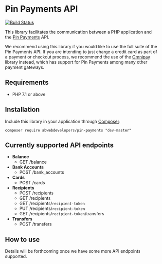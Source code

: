 # Pin Payments API

[![Build Status](https://api.travis-ci.org/ABWebDevelopers/pin-payments.svg?branch=master)](https://travis-ci.org/ABWebDevelopers/pin-payments)

This library facilitates the communication between a PHP application and the [Pin Payments](https://pinpayments.com) API.

We recommend using this library if you would like to use the full suite of the Pin Payments API. If you are intending to just charge a credit card as part of a payment or checkout process, we recommend the use of the [Omnipay](https://omnipay.thephpleague.com/) library instead, which has support for Pin Payments among many other payment gateways.

## Requirements

- PHP 7.1 or above

## Installation

Include this library in your application through [Composer](https://getcomposer.org):

```
composer require abwebdevelopers/pin-payments "dev-master"
```

## Currently supported API endpoints

- **Balance**
  - GET /balance
- **Bank Accounts**
  - POST /bank_accounts
- **Cards**
  - POST /cards
- **Recipients**
  - POST /recipients
  - GET /recipients
  - GET /recipients/`recipient-token`
  - PUT /recipients/`recipient-token`
  - GET /recipients/`recipient-token`/transfers
- **Transfers**
  - POST /transfers

## How to use

Details will be forthcoming once we have some more API endpoints supported.
